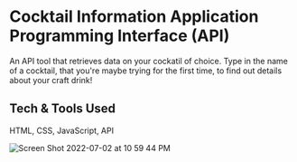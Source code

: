 # Cocktail Information Application Programming Interface (API)

An API tool that retrieves data on your cockatil of choice. Type in the name of a cocktail, that you're maybe trying for the first time, to find out details about your craft drink!

## Tech & Tools Used 
HTML, CSS, JavaScript, API

![Screen Shot 2022-07-02 at 10 59 44 PM](https://user-images.githubusercontent.com/22268455/177022768-c33269db-7b4c-45e4-84b1-093e5007433b.png)


